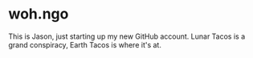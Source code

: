 # woh.ngo

This is Jason, just starting up my new GitHub account.
Lunar Tacos is a grand conspiracy, Earth Tacos is where it's at.

